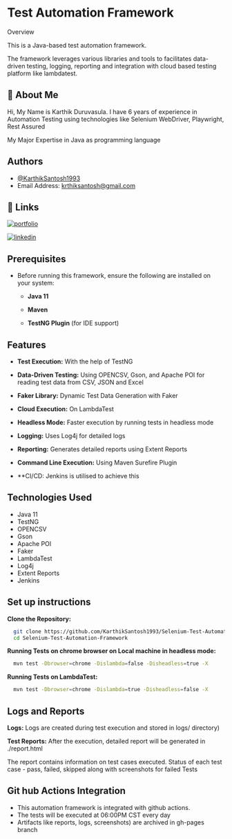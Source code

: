 
# Test Automation Framework

Overview

This is a Java-based test automation framework.

The framework leverages various libraries and tools to facilitates data-driven testing, logging, reporting and integration with cloud based testing platform like lambdatest.


## 🚀 About Me
Hi, My Name is Karthik Duruvasula. I have 6 years of experience in Automation Testing using technologies like Selenium WebDriver, Playwright, Rest Assured 

My Major Expertise in Java as programming language

## Authors

- [@KarthikSantosh1993](https://github.com/KarthikSantosh1993/)
- Email Address: krthiksantosh@gmail.com


## 🔗 Links
[![portfolio](https://img.shields.io/badge/my_portfolio-000?style=for-the-badge&logo=ko-fi&logoColor=white)](https://github.com/KarthikSantosh1993/)

[![linkedin](https://img.shields.io/badge/linkedin-0A66C2?style=for-the-badge&logo=linkedin&logoColor=white)](https://www.linkedin.com/in/karthik-duruvasula-b6972974/)


## Prerequisites

- Before running this framework, ensure the following are installed on your system:

    - **Java 11**

    - **Maven**

    - **TestNG Plugin** (for IDE support)


## Features


- **Test Execution:** With the help of TestNG

- **Data-Driven Testing:**  Using OPENCSV, Gson, and Apache POI for reading test data from CSV, JSON and Excel

- **Faker Library:** Dynamic Test Data Generation with Faker

- **Cloud Execution:** On LambdaTest

- **Headless Mode:** Faster execution by running tests in headless mode

- **Logging:** Uses Log4j for detailed logs

- **Reporting:** Generates detailed reports using Extent Reports

- **Command Line Execution:**  Using Maven Surefire Plugin 

- **CI/CD: Jenkins is utilised to achieve this

## Technologies Used

- Java 11
- TestNG
- OPENCSV
- Gson
- Apache POI
- Faker
- LambdaTest
- Log4j
- Extent Reports
- Jenkins





## Set up instructions

**Clone the Repository:**

```bash
  git clone https://github.com/KarthikSantosh1993/Selenium-Test-Automation-Framework.git
  cd Selenium-Test-Automation-Framework
```
**Running Tests on chrome browser on Local machine in headless mode:**

```bash
  mvn test -Dbrowser=chrome -Dislambda=false -Disheadless=true -X
```
 

**Running Tests on LambdaTest:**

```bash
  mvn test -Dbrowser=chrome -Dislambda=true -Disheadless=false -X
```
 
## Logs and Reports

**Logs:** Logs are created during test execution and stored in logs/ directory)

**Test Reports:** After the execution, detailed report will be generated in ./report.html 

The report contains information on test cases executed. Status of each test case - pass, failed, skipped along with screenshots for failed Tests


## Git hub Actions Integration 

- This automation framework is integrated with github actions. 
- The tests will be executed at 06:00PM CST every day 
- Artifacts like reports, logs, screenshots)  are archived in gh-pages branch
